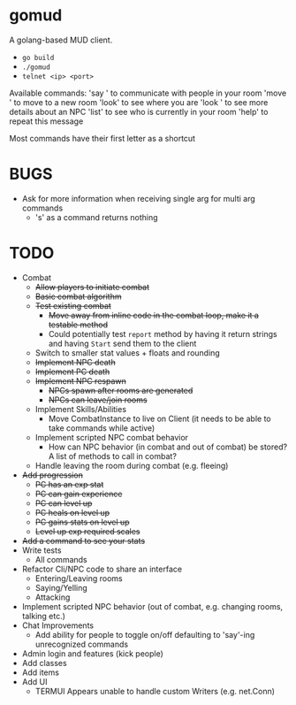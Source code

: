# gomud

A golang-based MUD client.
* `go build`
* `./gomud`
* `telnet <ip> <port>`

Available commands:
'say <message>' to communicate with people in your room
'move <exit key>' to move to a new room
'look' to see where you are
'look <npc name>' to see more details about an NPC
'list' to see who is currently in your room
'help' to repeat this message

Most commands have their first letter as a shortcut

# BUGS

* Ask for more information when receiving single arg for multi arg commands
  * 's' as a command returns nothing

# TODO

* Combat
  * ~~Allow players to initiate combat~~
  * ~~Basic combat algorithm~~
  * ~~Test existing combat~~
    * ~~Move away from inline code in the combat loop, make it a testable method~~
    * Could potentially test `report` method by having it return strings and having `Start` send them to the client
  * Switch to smaller stat values + floats and rounding
  * ~~Implement NPC death~~
  * ~~Implement PC death~~
  * ~~Implement NPC respawn~~
    * ~~NPCs spawn after rooms are generated~~
    * ~~NPCs can leave/join rooms~~
  * Implement Skills/Abilities
    * Move CombatInstance to live on Client (it needs to be able to take commands while active)
  * Implement scripted NPC combat behavior
    * How can NPC behavior (in combat and out of combat) be stored? A list of methods to call in combat?
  * Handle leaving the room during combat (e.g. fleeing)
* ~~Add progression~~
  * ~~PC has an exp stat~~
  * ~~PC can gain experience~~
  * ~~PC can level up~~
  * ~~PC heals on level up~~
  * ~~PC gains stats on level up~~
  * ~~Level up exp required scales~~
* ~~Add a command to see your stats~~
* Write tests
  * All commands
* Refactor Cli/NPC code to share an interface
  * Entering/Leaving rooms
  * Saying/Yelling
  * Attacking
* Implement scripted NPC behavior (out of combat, e.g. changing rooms, talking etc.)
* Chat Improvements
  * Add ability for people to toggle on/off defaulting to 'say'-ing unrecognized commands
* Admin login and features (kick people)
* Add classes
* Add items
* Add UI
  * TERMUI Appears unable to handle custom Writers (e.g. net.Conn)
